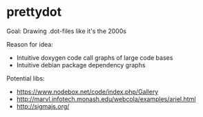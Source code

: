 # prettydot
Goal:
Drawing .dot-files like it's the 2000s

Reason for idea:
- Intuitive doxygen code call graphs of large code bases
- Intuitive debian package dependency graphs

Potential libs:
- https://www.nodebox.net/code/index.php/Gallery
- http://marvl.infotech.monash.edu/webcola/examples/ariel.html
- http://sigmajs.org/
